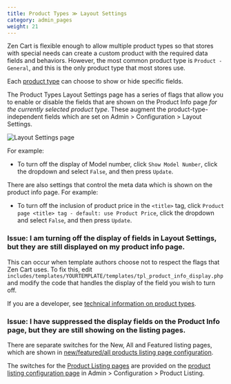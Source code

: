 ```yaml
---
title: Product Types ≫ Layout Settings
category: admin_pages
weight: 21
---
```


Zen Cart is flexible enough to allow multiple product types so that stores with special needs can create a custom product with the required data fields and behaviors. However, the most common product type is `Product - General`, and this is the only product type that most stores use.  

Each [product type](/user/admin_pages/catalog/product_types/) can choose to show or hide specific fields. 

The Product Types Layout Settings page has a series of flags that allow you to enable or disable the fields that are shown on the Product Info page *for the currently selected product type*.   These augment the product-type-independent fields which are set on Admin > Configuration > Layout Settings. 

![Layout Settings page](/images/layout_settings.png)

For example: 

- To turn off the display of Model number, click `Show Model Number`, click the dropdown and select `False`, and then press `Update`.

There are also settings that control the meta data which is shown on the product info page.  For example: 

- To turn off the inclusion of product price in the `<title>` tag, click `Product page <title> tag - default: use Product Price`, click the dropdown and select `False`, and then press `Update`.

### Issue: I am turning off the display of fields in Layout Settings, but they are still displayed on my product info page. 

This can occur when template authors choose not to respect the flags that Zen Cart uses.  To fix this, edit `includes/templates/YOURTEMPLATE/templates/tpl_product_info_display.php` and modify the code that handles the display of the field you wish to turn off. 

If you are a developer, see [technical information on product types](/dev/code/product_types/). 

### Issue: I have suppressed the display fields on the Product Info page, but they are still showing on the listing pages.

There are separate switches for the New, All and Featured listing pages, which are shown in [new/featured/all products listing page configuration](/user/template/new_featured_all_listing_page_configuration/). 

The switches for the [Product Listing pages](/user/storefront_pages/product_listing/)  are provided on the [product listing configuration page](/user/admin_pages/configuration/configuration_productlisting/) in Admin > Configuration > Product Listing. 

